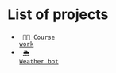 # List of projects
- <code> [👨‍💻 Course work](https://github.com/kreslavskiy/graphs)</code>
- <code> [🌦 Weather bot](https://github.com/kreslavskiy/weather-bot)</code>
